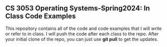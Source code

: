 ## CS 3053 Operating Systems-Spring2024: In Class Code Examples

This repository contains all of the code and code examples that I will write or refer to in class.  I will push the code after each class to the repo. After your initial clone of the repo, you can just use **git pull** to get the updates.
